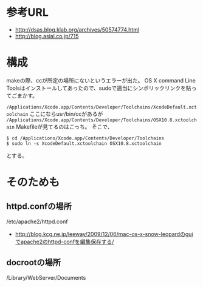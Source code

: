# 参考URL

- http://dsas.blog.klab.org/archives/50574774.html
- http://blog.asial.co.jp/715

# 構成

makeの際、ccが所定の場所にないというエラーが出た。
OS X command Line Toolsはインストールしてあったので、sudoで適当にシンボリックリンクを貼ってごまかす。

`/Applications/Xcode.app/Contents/Developer/Toolchains/XcodeDefault.xctoolchain`
ここにならusr/bin/ccがあるが
`/Applications/Xcode.app/Contents/Developer/Toolchains/OSX10.8.xctoolchain`
Makefileが見てるのはこっち。
そこで、

    $ cd /Applications/Xcode.app/Contents/Developer/Toolchains
    $ sudo ln -s XcodeDefault.xctoolchain OSX10.8.xctoolchain

とする。


# そのためも

## httpd.confの場所
/etc/apache2/httpd.conf
- http://blog.kcg.ne.jp/leeway/2009/12/06/mac-os-x-snow-leopardのguiでapache2のhttpd-confを編集保存する/

## docrootの場所
/Library/WebServer/Documents

